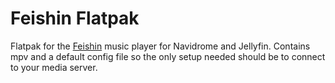 # Feishin Flatpak
Flatpak for the [Feishin](https://github.com/jeffvli/feishin) music player for Navidrome and Jellyfin.
Contains mpv and a default config file so the only setup needed should be to connect to your media server.
